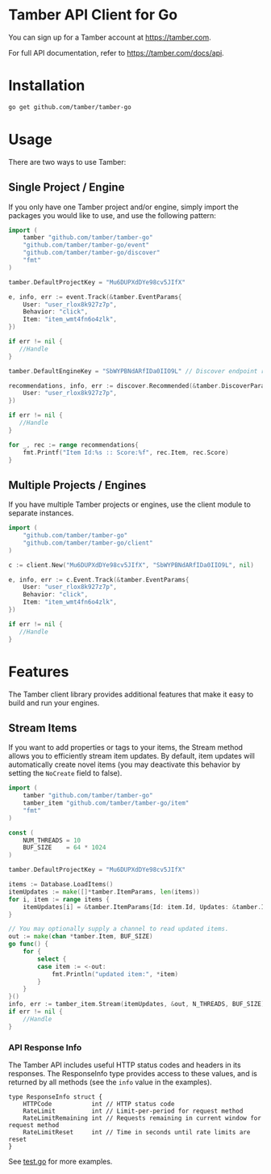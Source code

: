 # Tamber API Client for Go

You can sign up for a Tamber account at https://tamber.com.

For full API documentation, refer to https://tamber.com/docs/api.

Installation
============

```sh
go get github.com/tamber/tamber-go
```

Usage
=====

There are two ways to use Tamber:

## Single Project / Engine

If you only have one Tamber project and/or engine, simply import the packages you would like to use, and use the following pattern:

```go
import (
    tamber "github.com/tamber/tamber-go"
    "github.com/tamber/tamber-go/event"
    "github.com/tamber/tamber-go/discover"
    "fmt"
)

tamber.DefaultProjectKey = "Mu6DUPXdDYe98cv5JIfX"

e, info, err := event.Track(&tamber.EventParams{
    User: "user_rlox8k927z7p",
    Behavior: "click",
    Item: "item_wmt4fn6o4zlk",
})

if err != nil {
   //Handle
}

tamber.DefaultEngineKey = "SbWYPBNdARfIDa0IIO9L" // Discover endpoint requires engines

recommendations, info, err := discover.Recommended(&tamber.DiscoverParams{
    User: "user_rlox8k927z7p",
})

if err != nil {
   //Handle
}

for _, rec := range recommendations{
    fmt.Printf("Item Id:%s :: Score:%f", rec.Item, rec.Score)
}
```

## Multiple Projects / Engines

If you have multiple Tamber projects or engines, use the client module to separate instances.

```go
import (
    "github.com/tamber/tamber-go"
    "github.com/tamber/tamber-go/client"
)

c := client.New("Mu6DUPXdDYe98cv5JIfX", "SbWYPBNdARfIDa0IIO9L", nil)

e, info, err := c.Event.Track(&tamber.EventParams{
    User: "user_rlox8k927z7p",
    Behavior: "click",
    Item: "item_wmt4fn6o4zlk",
})

if err != nil {
   //Handle
}
```

Features
========

The Tamber client library provides additional features that make it easy to build and run your engines.

## Stream Items

If you want to add properties or tags to your items, the Stream method allows you to efficiently stream item updates. By default, item updates will automatically create novel items (you may deactivate this behavior by setting the `NoCreate` field to false).

```go
import (
    tamber "github.com/tamber/tamber-go"
    tamber_item "github.com/tamber/tamber-go/item"
    "fmt"
)

const (
    NUM_THREADS = 10
    BUF_SIZE    = 64 * 1024
)

tamber.DefaultProjectKey = "Mu6DUPXdDYe98cv5JIfX"

items := Database.LoadItems()
itemUpdates := make([]*tamber.ItemParams, len(items))
for i, item := range items {
    itemUpdates[i] = &tamber.ItemParams{Id: item.Id, Updates: &tamber.ItemUpdates{Add: tamber.ItemFeatures{Properties: item.Properties}}}
}

// You may optionally supply a channel to read updated items.
out := make(chan *tamber.Item, BUF_SIZE)
go func() {
    for {
        select {
        case item := <-out:
            fmt.Println("updated item:", *item)
        }
    }
}()
info, err := tamber_item.Stream(itemUpdates, &out, N_THREADS, BUF_SIZE)
if err != nil {
    //Handle
}
```

### API Response Info

The Tamber API includes useful HTTP status codes and headers in its responses. The ResponseInfo type provides access to these values, and is returned by all methods (see the `info` value in the examples).

```
type ResponseInfo struct {
    HTTPCode           int // HTTP status code
    RateLimit          int // Limit-per-period for request method
    RateLimitRemaining int // Requests remaining in current window for request method
    RateLimitReset     int // Time in seconds until rate limits are reset
}
```

See [test.go](https://github.com/tamber/tamber-go/blob/master/test/test.go) for more examples.


